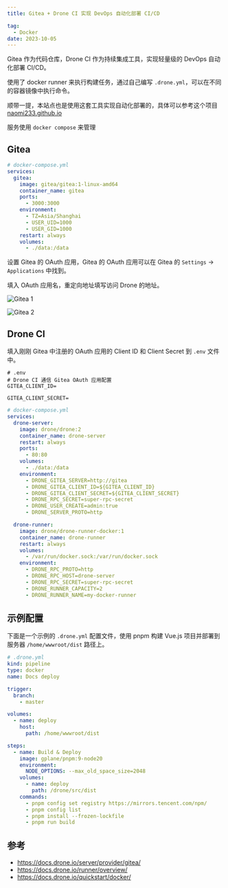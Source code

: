 ```yaml
---
title: Gitea + Drone CI 实现 DevOps 自动化部署 CI/CD

tag:
  - Docker
date: 2023-10-05
---
```


Gitea 作为代码仓库，Drone CI 作为持续集成工具，实现轻量级的 DevOps 自动化部署 CI/CD。

使用了 docker runner 来执行构建任务，通过自己编写 `.drone.yml`，可以在不同的容器镜像中执行命令。

顺带一提，本站点也是使用这套工具实现自动化部署的，具体可以参考这个项目 [naomi233.github.io](https://github.com/naomi233/naomi233.github.io)

服务使用 `docker compose` 来管理

## Gitea

```yml
# docker-compose.yml
services:
  gitea:
    image: gitea/gitea:1-linux-amd64
    container_name: gitea
    ports:
      - 3000:3000
    environment:
      - TZ=Asia/Shanghai
      - USER_UID=1000
      - USER_GID=1000
    restart: always
    volumes:
      - ./data:/data
```

设置 Gitea 的 OAuth 应用，Gitea 的 OAuth 应用可以在 Gitea 的 `Settings` -> `Applications` 中找到。

填入 OAuth 应用名，重定向地址填写访问 Drone 的地址。

![Gitea 1](https://docs.drone.io/screenshots/gitea_application_create.png)

![Gitea 2](https://docs.drone.io/screenshots/gitea_application_created.png)

## Drone CI

填入刚刚 Gitea 中注册的 OAuth 应用的 Client ID 和 Client Secret 到 `.env` 文件中。

```dotenv
# .env
# Drone CI 通信 Gitea OAuth 应用配置
GITEA_CLIENT_ID=

GITEA_CLIENT_SECRET=
```

```yml
# docker-compose.yml
services:
  drone-server:
    image: drone/drone:2
    container_name: drone-server
    restart: always
    ports:
      - 80:80
    volumes:
      - ./data:/data
    environment:
      - DRONE_GITEA_SERVER=http://gitea
      - DRONE_GITEA_CLIENT_ID=${GITEA_CLIENT_ID}
      - DRONE_GITEA_CLIENT_SECRET=${GITEA_CLIENT_SECRET}
      - DRONE_RPC_SECRET=super-rpc-secret
      - DRONE_USER_CREATE=admin:true
      - DRONE_SERVER_PROTO=http

  drone-runner:
    image: drone/drone-runner-docker:1
    container_name: drone-runner
    restart: always
    volumes:
      - /var/run/docker.sock:/var/run/docker.sock
    environment:
      - DRONE_RPC_PROTO=http
      - DRONE_RPC_HOST=drone-server
      - DRONE_RPC_SECRET=super-rpc-secret
      - DRONE_RUNNER_CAPACITY=2
      - DRONE_RUNNER_NAME=my-docker-runner
```

## 示例配置

下面是一个示例的 `.drone.yml` 配置文件，使用 pnpm 构建 Vue.js 项目并部署到服务器 `/home/wwwroot/dist` 路径上。

```yml
# .drone.yml
kind: pipeline
type: docker
name: Docs deploy

trigger:
  branch:
    - master

volumes:
  - name: deploy
    host:
      path: /home/wwwroot/dist

steps:
  - name: Build & Deploy
    image: gplane/pnpm:9-node20
    environment:
      NODE_OPTIONS: --max_old_space_size=2048
    volumes:
      - name: deploy
        path: /drone/src/dist
    commands:
      - pnpm config set registry https://mirrors.tencent.com/npm/
      - pnpm config list
      - pnpm install --frozen-lockfile
      - pnpm run build
```

## 参考

- <https://docs.drone.io/server/provider/gitea/>
- <https://docs.drone.io/runner/overview/>
- <https://docs.drone.io/quickstart/docker/>
